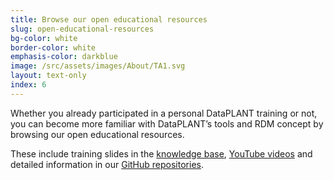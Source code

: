 ```yaml
---
title: Browse our open educational resources
slug: open-educational-resources
bg-color: white
border-color: white
emphasis-color: darkblue
image: /src/assets/images/About/TA1.svg
layout: text-only
index: 6
---
```


Whether you already participated in a personal DataPLANT training or not, you can become more familiar with DataPLANT’s tools and RDM concept by browsing our open educational resources.

These include training slides in the [knowledge base](https://nfdi4plants.org/nfdi4plants.knowledgebase/docs/teaching-materials/index.html), [YouTube videos](https://www.youtube.com/@nfdi4plants816) and detailed information in our [GitHub repositories](https://github.com/nfdi4plants).
